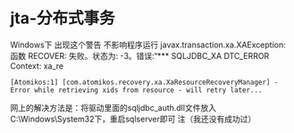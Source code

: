 # jta-分布式事务

Windows下 出现这个警告  不影响程序运行 
   javax.transaction.xa.XAException: 函数 RECOVER: 失败。状态为: -3。错误:“*** SQLJDBC_XA DTC_ERROR Context: xa_re

    [Atomikos:1] [com.atomikos.recovery.xa.XaResourceRecoveryManager] -  Error while retrieving xids from resource - will retry later...
网上的解决方法是：将驱动里面的sqljdbc_auth.dll文件放入C:\Windows\System32下，重启sqlserver即可   注（我还没有成功过）
